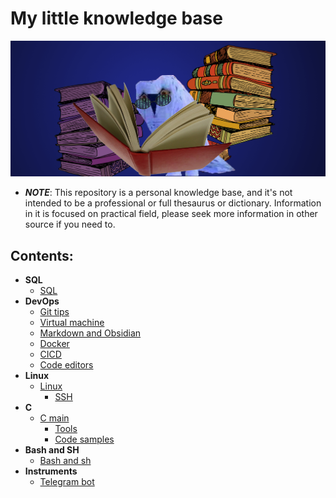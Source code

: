 # My little knowledge base

![Face picture](misc/reading-owl.png "a meme")

* ***NOTE***: This repository is a personal knowledge base, and it's not intended to be a professional or full thesaurus or dictionary. Information in it is focused on practical field, please seek more information in other source if you need to. 

## Contents:
- **SQL**
    - [SQL](/SQL/SQL_notes.md)
- **DevOps**    
    - [Git tips](/DevOps/Git_notes.md)
    - [Virtual machine](/DevOps/VM_notes.md)
    - [Markdown and Obsidian](/DevOps/MD_notes.md)
    - [Docker](/DevOps/Docker_notes.md)
    - [CICD](/DevOps/CICD_notes.md)
    - [Code editors](/DevOps/Code_editors.md)
- **Linux**
    - [Linux](/Linux/Linux_notes.md)
        - [SSH](/Linux/Linux_parts/SSH_stuff.md)
- **C**
    - [C main](/C&C++/C_notes.md)
        - [Tools](Tools_notes.md)
        - [Code samples](Code_notes.md)
- **Bash and SH**
    - [Bash and sh](/Bash/Bash_notes.md)
- **Instruments**
    - [Telegram bot](/Instruments/Tlgbot_notes.md)